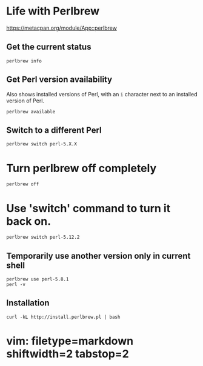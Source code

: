 # Life with Perlbrew #

https://metacpan.org/module/App::perlbrew

## Get the current status ##

    perlbrew info

## Get Perl version availability ##
Also shows installed versions of Perl, with an `i` character next to an
installed version of Perl.

    perlbrew available

## Switch to a different Perl ##

    perlbrew switch perl-5.X.X

# Turn perlbrew off completely

    perlbrew off

# Use 'switch' command to turn it back on.

    perlbrew switch perl-5.12.2

## Temporarily use another version only in current shell ##

    perlbrew use perl-5.8.1
    perl -v

## Installation ##

    curl -kL http://install.perlbrew.pl | bash

# vim: filetype=markdown shiftwidth=2 tabstop=2
